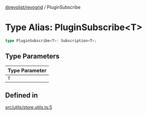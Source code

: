 [@revolist/revogrid](README.md) / PluginSubscribe

# Type Alias: PluginSubscribe\<T\>

```ts
type PluginSubscribe<T>: Subscription<T>;
```

## Type Parameters

| Type Parameter |
| ------ |
| `T` |

## Defined in

[src/utils/store.utils.ts:5](https://github.com/revolist/revogrid/blob/1d0ce44a71b6b80efaa7b83dae9a188a9f2de653/src/utils/store.utils.ts#L5)
